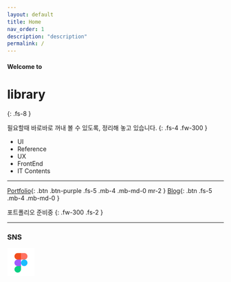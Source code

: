 ```yaml
---
layout: default
title: Home
nav_order: 1
description: "description"
permalink: /
---
```


#### Welcome to
# library
{: .fs-8 }


필요할때 바로바로 꺼내 볼 수 있도록, 정리해 놓고 있습니다.
{: .fs-4 .fw-300 }

- UI
- Reference
- UX
- FrontEnd
- IT Contents


---

[Portfolio](#){: .btn .btn-purple .fs-5 .mb-4 .mb-md-0 mr-2 }
[Blog](https://lifewebstudy.com/){: .btn .fs-5 .mb-4 .mb-md-0 }

포트폴리오 준비중
{: .fw-300 .fs-2 }

---
### SNS
[![Figma-link](/assets/images/ic_figma2.png "Growoong-figma-link")](https://www.figma.com/@growoong)

